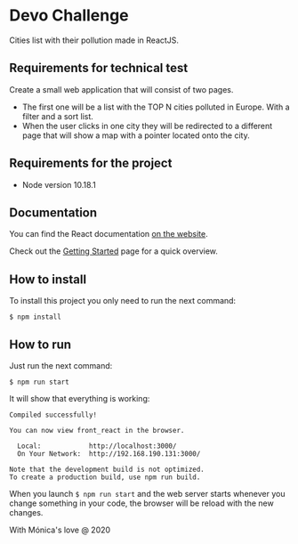 # Devo Challenge
Cities list with their pollution made in ReactJS.

## Requirements for technical test

Create a small web application that will consist of two pages. 
 - The first one will be a list with the TOP N cities polluted in Europe. With a filter and a sort list.
 - When the user clicks in one city they will be redirected to a different page that will show a map with a pointer located onto the city.

## Requirements for the project
+ Node version 10.18.1

## Documentation
You can find the React documentation [on the website](https://reactjs.org/docs).

Check out the [Getting Started](https://reactjs.org/docs/getting-started.html) page for a quick overview.


## How to install

To install this project you only need to run the next command:

```shell
$ npm install
```

## How to run
Just run the next command:
```shell
$ npm run start
```

It will show that everything is working:
```shell
Compiled successfully!

You can now view front_react in the browser.

  Local:            http://localhost:3000/
  On Your Network:  http://192.168.190.131:3000/

Note that the development build is not optimized.
To create a production build, use npm run build.
```

When you launch `$ npm run start` and the web server starts whenever you change something in your code, the browser will be reload with the new changes.


With Mónica's love @ 2020
